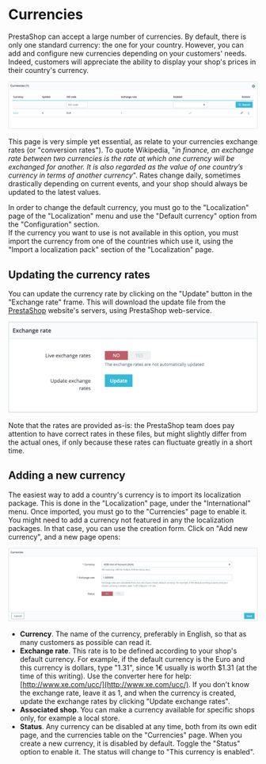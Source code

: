 # Currencies

PrestaShop can accept a large number of currencies. By default, there is only one standard currency: the one for your country. However, you can add and configure new currencies depending on your customers' needs. Indeed, customers will appreciate the ability to display your shop's prices in their country's currency.

![](../../../../.gitbook/assets/64225606.png)

This page is very simple yet essential, as relate to your currencies exchange rates \(or "conversion rates"\). To quote Wikipedia, "_in finance, an exchange rate between two currencies is the rate at which one currency will be exchanged for another. It is also regarded as the value of one country’s currency in terms of another currency_". Rates change daily, sometimes drastically depending on current events, and your shop should always be updated to the latest values.

In order to change the default currency, you must go to the "Localization" page of the "Localization" menu and use the "Default currency" option from the "Configuration" section.  
If the currency you want to use is not available in this option, you must import the currency from one of the countries which use it, using the "Import a localization pack" section of the "Localization" page.

## Updating the currency rates <a id="Currencies-Updatingthecurrencyrates"></a>

You can update the currency rate by clicking on the "Update" button in the "Exchange rate" frame. This will download the update file from the [PrestaShop](http://PrestaShop.com) website's servers, using PrestaShop web-service.

![](../../../../.gitbook/assets/64225607.png)

  
Note that the rates are provided as-is: the PrestaShop team does pay attention to have correct rates in these files, but might slightly differ from the actual ones, if only because these rates can fluctuate greatly in a short time.

## Adding a new currency <a id="Currencies-Addinganewcurrency"></a>

The easiest way to add a country's currency is to import its localization package. This is done in the "Localization" page, under the "International" menu. Once imported, you must go to the "Currencies" page to enable it. You might need to add a currency not featured in any the localization packages. In that case, you can use the creation form. Click on "Add new currency", and a new page opens:

![](../../../../.gitbook/assets/64225608%20%282%29.png)

* **Currency**. The name of the currency, preferably in English, so that as many customers as possible can read it.
* **Exchange rate**. This rate is to be defined according to your shop's default currency. For example, if the default currency is the Euro and this currency is dollars, type "1.31", since 1€ usually is worth $1.31 \(at the time of this writing\). Use the converter here for help: [http://www.xe.com/ucc/](http://www.xe.com/ucc/). If you don't know the exchange rate, leave it as 1, and when the currency is created, update the exchange rates by clicking "Update exchange rates".
* **Associated shop**. You can make a currency available for specific shops only, for example a local store.
* **Status**. Any currency can be disabled at any time, both from its own edit page, and the currencies table on the "Currencies" page. When you create a new currency, it is disabled by default. Toggle the "Status" option to enable it. The status will change to "This currency is enabled".  

